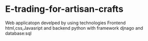 # E-trading-for-artisan-crafts
Web applicatopn develped by using technologies Frontend html,css,Javasript and backend python with framework djnago and database:sql

